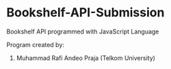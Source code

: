 # Bookshelf-API-Submission
Bookshelf API programmed with JavaScript Language

Program created by:
1. Muhammad Rafi Andeo Praja (Telkom University)
